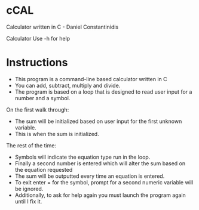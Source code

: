 cCAL
====

Calculator written in C - Daniel Constantinidis

Calculator
Use -h for help

Instructions
============
- This program is a command-line based calculator written in C
- You can add, subtract, multiply and divide.
- The program is based on a loop that is designed to read user input for a number and a symbol.
            
 On the first walk through:
- The sum will be initialized based on user input for the first unknown variable.
- This is when the sum is initialized.
 
 The rest of the time:
- Symbols will indicate the equation type run in the loop.
- Finally a second number is entered which will alter the sum based on the equation requested
- The sum will be outputted every time an equation is entered.
- To exit enter = for the symbol, prompt for a second numeric variable will be ignored.
- Additionally, to ask for help again you must launch the program again until I fix it.
